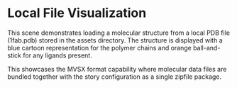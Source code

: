 # Local File Visualization

This scene demonstrates loading a molecular structure from a local PDB file (1fab.pdb) stored in the assets directory. The structure is displayed with a blue cartoon representation for the polymer chains and orange ball-and-stick for any ligands present.

This showcases the MVSX format capability where molecular data files are bundled together with the story configuration as a single zipfile package.
